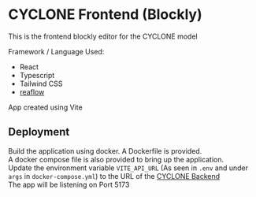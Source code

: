 # CYCLONE Frontend (Blockly)

This is the frontend blockly editor for the CYCLONE model

Framework / Language Used:
- React
- Typescript
- Tailwind CSS
- [reaflow](https://github.com/reaviz/reaflow)

App created using Vite

## Deployment

Build the application using docker. A Dockerfile is provided.\
A docker compose file is also provided to bring up the application.\
Update the environment variable `VITE_API_URL` (As seen in `.env` and under `args` in `docker-compose.yml`) to the URL of the [CYCLONE Backend](https://github.com/flyrobot27/cyclone-backend)\
The app will be listening on Port 5173
